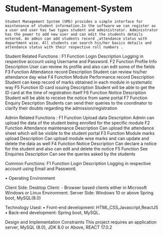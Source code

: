 # Student-Management-System

    Student Management System (SMS) provides a simple interface for maintenance of student information.In the software we can register as a user and user has two types student and administrator. Administrator has the power to add new user and can edit the students details entered. An admin can add students record ,attendance status with department wise. All students can search his/her basics details and attendance status with their respective roll numbers .
    
    
    
    
Student Related Functions :
F1	Function	Login
	Description	Logging	in	respective account using Username and Password.
F2	Function	Profile Info
	Description	User can review its profile and also can edit some of the fields
F3	Function	Attendance record
	Description	Student can review his/her attendance day wise
F4	Function	Module Performance record
	Description	Student can keep record of marks obtained in each module in systematic way
F5	Function	ID card issuing
	Description	Student will be able to get the ID card at the time of registration itself
F6	Function	Notice 
	Description	Student will be able to receive the notice from same portal
F7	Function	Enquiry
	Description	Students can send their queries to the coordinator to clarify their doubts regarding the admission/registration


Admin Related Functions :
F1	Function	Upload data
	Description	Admin can upload the data of the student being enrolled for the specific module
F2	Function	Attendance maintenance
	Description	 Can upload the attendance sheet which will be visible to the student portal
F3	Function	Module marks upload
	Description Can upload module wise marks and can update and delete the data as well
F4	Function	Notice 
	Description	Can declare a notice for the student and also can edit and delete the notice
F5	Function	See Enquiries
	Description	Can see the queries asked by the students



Common Functions:
F1	Function	Login
	Description	Logging	in	respective account using Email and Password.

   
    
• Operating Environment 
    
Client Side:
       Desktop Client: - Browser based clients either in Microsoft Windows or Linux Environment.
Server Side:
       Windows 10 or above Spring boot, MySQL(8.0)
               
Technology Used: • Front-end development:  HTML,CSS,Javascript,ReactJS 
                 • Back-end development: Spring boot, MySQL.
                 
Design and Implementation Constraints
This project requires an application server, MySQL (8.0), JDK 8.0 or Above, REACT 17.0.2

    
    
    
    
    
    
    
    
